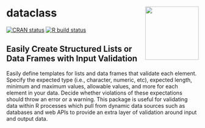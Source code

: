 # dataclass <img src='https://chrisjameswalker.com/wp-content/uploads/2023/03/logo.png' align="right" height="140" />

[![CRAN status](https://www.r-pkg.org/badges/version/dataclass)](https://cran.r-project.org/package=dataclass)
[![R build status](https://github.com/walkerjameschris/dataclass/workflows/R-CMD-check/badge.svg)](https://github.com/walkerjameschris/dataclass/actions?workflow=R-CMD-check)

## Easily Create Structured Lists or Data Frames with Input Validation

Easily define templates for lists and data frames that validate each element.
Specify the expected type (i.e., character, numeric, etc), expected length,
minimum and maximum values, allowable values, and more for each element in your
data. Decide whether violations of these expectations should throw an error or a
warning. This package is useful for validating data within R processes which
pull from dynamic data sources such as databases and web APIs to provide an
extra layer of validation around input and output data.
